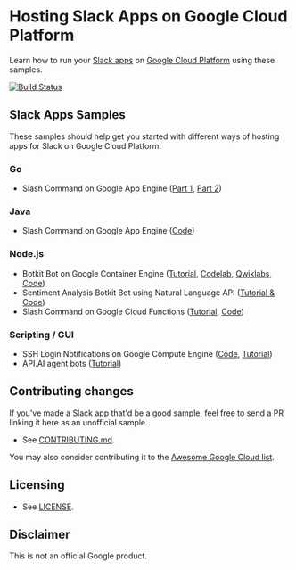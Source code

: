 # Hosting Slack Apps on Google Cloud Platform

Learn how to run your [Slack apps][slack-api] on [Google Cloud
Platform][google-cloud] using these samples.

[![Build Status][travis-status-img]][travis-status]

[google-cloud]: https://cloud.google.com/
[slack-api]: https://api.slack.com/
[travis-status]: https://travis-ci.org/GoogleCloudPlatform/slack-samples
[travis-status-img]: https://travis-ci.org/GoogleCloudPlatform/slack-samples.svg


## Slack Apps Samples

These samples should help get you started with different ways of hosting apps
for Slack on Google Cloud Platform.

### Go

- Slash Command on Google App Engine ([Part 1](command/1-custom-integration),
  [Part 2](command/2-app))

### Java

- Slash Command on Google App Engine ([Code](java/command))

### Node.js

- Botkit Bot on Google Container Engine
  ([Tutorial](https://cloud.google.com/community/tutorials/run-botkit-on-google-container-engine),
  [Codelab](https://codelabs.developers.google.com/codelabs/cloud-slack-bot/index.html#0),
  [Qwiklabs](https://google.qwiklabs.com/focuses/3167?locale=en),
  [Code](https://github.com/googlecodelabs/cloud-slack-bot))
- Sentiment Analysis Botkit Bot using Natural Language API
  ([Tutorial & Code](https://github.com/GoogleCloudPlatform/nodejs-docs-samples/tree/master/language/slackbot))
- Slash Command on Google Cloud Functions
  ([Tutorial](https://cloud.google.com/functions/docs/tutorials/slack),
  [Code](https://github.com/GoogleCloudPlatform/nodejs-docs-samples/tree/master/functions/slack))

### Scripting / GUI

- SSH Login Notifications on Google Compute Engine ([Code](notify),
  [Tutorial](https://cloud.google.com/community/tutorials/send-connect-notification-to-slack-from-google-compute-engine))
- API.AI agent bots ([Tutorial](https://docs.api.ai/docs/slack-integration))


## Contributing changes

If you've made a Slack app that'd be a good sample, feel free to send a PR
linking it here as an unofficial sample.

- See [CONTRIBUTING.md](CONTRIBUTING.md).

You may also consider contributing it to the [Awesome Google Cloud
list](https://github.com/GoogleCloudPlatform/awesome-google-cloud).


## Licensing

- See [LICENSE](LICENSE).


## Disclaimer

This is not an official Google product.

